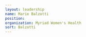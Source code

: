 ```yaml
---
layout: leadership
name: Marie Balzotti
position:
organization: Myriad Women's Health
sort: Balzotti
---
```

